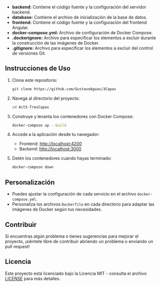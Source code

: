 
- **backend:** Contiene el código fuente y la configuración del servidor backend.
- **database:** Contiene el archivo de inicialización de la base de datos.
- **frontend:** Contiene el código fuente y la configuración del frontend Angular.
- **docker-compose.yml:** Archivo de configuración de Docker Compose.
- **.dockerignore:** Archivo para especificar los elementos a excluir durante la construcción de las imágenes de Docker.
- **.gitignore:** Archivo para especificar los elementos a excluir del control de versiones Git.

## Instrucciones de Uso

1. Clona este repositorio:

    ```bash
    git clone https://github.com/GustavoAguas/3Capas
    ```

2. Navega al directorio del proyecto:

    ```bash
    cd Act5-TresCapas
    ```

3. Construye y levanta los contenedores con Docker Compose:

    ```bash
    docker-compose up --build
    ```

4. Accede a la aplicación desde tu navegador:

    - Frontend: [http://localhost:4200](http://localhost:4200)
    - Backend: [http://localhost:3000](http://localhost:3000)

5. Detén los contenedores cuando hayas terminado:

    ```bash
    docker-compose down
    ```

## Personalización

- Puedes ajustar la configuración de cada servicio en el archivo `docker-compose.yml`.
- Personaliza los archivos `Dockerfile` en cada directorio para adaptar las imágenes de Docker según tus necesidades.

## Contribuir

Si encuentras algún problema o tienes sugerencias para mejorar el proyecto, ¡siéntete libre de contribuir abriendo un problema o enviando un pull request!

## Licencia

Este proyecto está licenciado bajo la Licencia MIT - consulta el archivo [LICENSE](LICENSE) para más detalles.
